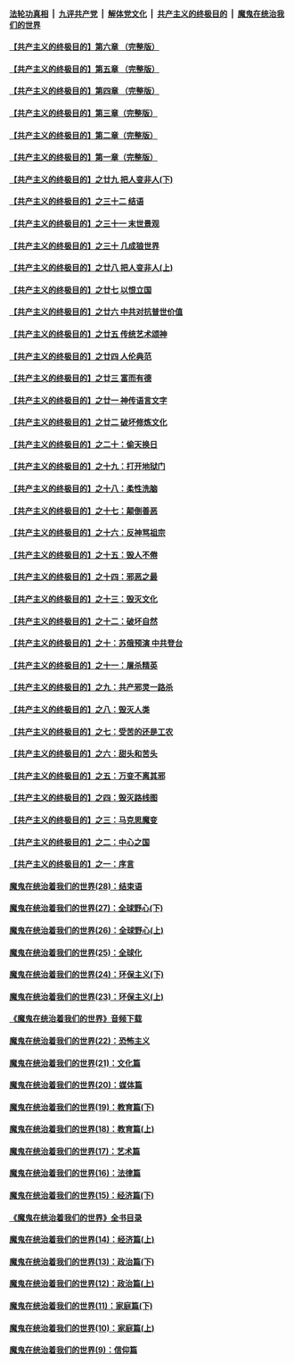 ####  [法轮功真相](../../../../basic/blob/master/README.md?t=06201402) &nbsp;|&nbsp; [九评共产党](../../../../9ping.md/blob/master/README.md?t=06201402) &nbsp;|&nbsp; [解体党文化](../../../../jtdwh.md/blob/master/README.md?t=06201402)  &nbsp;|&nbsp; [共产主义的终极目的](../../../../gczydzjmd.md/blob/master/README.md?t=06201402) &nbsp;|&nbsp; [魔鬼在统治我们的世界](../../../../mgztzwmdsj.md/blob/master/README.md?t=06201402) 

#### [【共产主义的终极目的】第六章 （完整版）](../pages/nsc422/n11428913.md?t=06201402) 

#### [【共产主义的终极目的】第五章 （完整版）](../pages/nsc422/n11428912.md?t=06201402) 

#### [【共产主义的终极目的】第四章 （完整版）](../pages/nsc422/n11428907.md?t=06201402) 

#### [【共产主义的终极目的】第三章（完整版）](../pages/nsc422/n11428848.md?t=06201402) 

#### [【共产主义的终极目的】第二章（完整版）](../pages/nsc422/n11428831.md?t=06201402) 

#### [【共产主义的终极目的】第一章（完整版）](../pages/nsc422/n11417651.md?t=06201402) 

#### [【共产主义的终极目的】之廿九 把人变非人(下)](../pages/nsc422/n11344140.md?t=06201402) 

#### [【共产主义的终极目的】之三十二 结语](../pages/nsc422/n11360535.md?t=06201402) 

#### [【共产主义的终极目的】之三十一 末世景观](../pages/nsc422/n11351129.md?t=06201402) 

#### [【共产主义的终极目的】之三十 几成狼世界](../pages/nsc422/n11348280.md?t=06201402) 

#### [【共产主义的终极目的】之廿八 把人变非人(上)](../pages/nsc422/n11340492.md?t=06201402) 

#### [【共产主义的终极目的】之廿七 以恨立国](../pages/nsc422/n11336944.md?t=06201402) 

#### [【共产主义的终极目的】之廿六 中共对抗普世价值](../pages/nsc422/n11324785.md?t=06201402) 

#### [【共产主义的终极目的】之廿五 传统艺术颂神](../pages/nsc422/n11296396.md?t=06201402) 

#### [【共产主义的终极目的】之廿四 人伦典范](../pages/nsc422/n11296397.md?t=06201402) 

#### [【共产主义的终极目的】之廿三 富而有德](../pages/nsc422/n11283598.md?t=06201402) 

#### [【共产主义的终极目的】之廿一 神传语言文字](../pages/nsc422/n11263265.md?t=06201402) 

#### [【共产主义的终极目的】之廿二 破坏修炼文化](../pages/nsc422/n11245728.md?t=06201402) 

#### [【共产主义的终极目的】之二十：偷天换日](../pages/nsc422/n11238846.md?t=06201402) 

#### [【共产主义的终极目的】之十九：打开地狱门](../pages/nsc422/n11206376.md?t=06201402) 

#### [【共产主义的终极目的】之十八：柔性洗脑](../pages/nsc422/n11199994.md?t=06201402) 

#### [【共产主义的终极目的】之十七：颠倒善恶](../pages/nsc422/n11179782.md?t=06201402) 

#### [【共产主义的终极目的】之十六：反神骂祖宗](../pages/nsc422/n11166798.md?t=06201402) 

#### [【共产主义的终极目的】之十五：毁人不倦](../pages/nsc422/n11166792.md?t=06201402) 

#### [【共产主义的终极目的】之十四：邪恶之最](../pages/nsc422/n11150249.md?t=06201402) 

#### [【共产主义的终极目的】之十三：毁灭文化](../pages/nsc422/n11135227.md?t=06201402) 

#### [【共产主义的终极目的】之十二：破坏自然](../pages/nsc422/n11135214.md?t=06201402) 

#### [【共产主义的终极目的】之十：苏俄预演 中共登台](../pages/nsc422/n11118424.md?t=06201402) 

#### [【共产主义的终极目的】之十一：屠杀精英](../pages/nsc422/n11118442.md?t=06201402) 

#### [【共产主义的终极目的】之九：共产邪灵一路杀](../pages/nsc422/n11114139.md?t=06201402) 

#### [【共产主义的终极目的】之八：毁灭人类](../pages/nsc422/n11108503.md?t=06201402) 

#### [【共产主义的终极目的】之七：受苦的还是工农](../pages/nsc422/n11101809.md?t=06201402) 

#### [【共产主义的终极目的】之六：甜头和苦头](../pages/nsc422/n11096971.md?t=06201402) 

#### [【共产主义的终极目的】之五：万变不离其邪](../pages/nsc422/n11091285.md?t=06201402) 

#### [【共产主义的终极目的】之四：毁灭路线图](../pages/nsc422/n11086284.md?t=06201402) 

#### [【共产主义的终极目的】之三：马克思魔变](../pages/nsc422/n11061941.md?t=06201402) 

#### [【共产主义的终极目的】之二：中心之国](../pages/nsc422/n11047728.md?t=06201402) 

#### [【共产主义的终极目的】之一：序言](../pages/nsc422/n11086077.md?t=06201402) 

#### [魔鬼在统治着我们的世界(28)：结束语](../pages/nsc422/n10936246.md?t=06201402) 

#### [魔鬼在统治着我们的世界(27)：全球野心(下)](../pages/nsc422/n10928319.md?t=06201402) 

#### [魔鬼在统治着我们的世界(26)：全球野心(上)](../pages/nsc422/n10900318.md?t=06201402) 

#### [魔鬼在统治着我们的世界(25)：全球化](../pages/nsc422/n10788205.md?t=06201402) 

#### [魔鬼在统治着我们的世界(24)：环保主义(下)](../pages/nsc422/n10695307.md?t=06201402) 

#### [魔鬼在统治着我们的世界(23)：环保主义(上)](../pages/nsc422/n10688613.md?t=06201402) 

#### [《魔鬼在统治着我们的世界》音频下载](../pages/nsc422/n10635553.md?t=06201402) 

#### [魔鬼在统治着我们的世界(22)：恐怖主义](../pages/nsc422/n10614727.md?t=06201402) 

#### [魔鬼在统治着我们的世界(21)：文化篇](../pages/nsc422/n10597706.md?t=06201402) 

#### [魔鬼在统治着我们的世界(20)：媒体篇](../pages/nsc422/n10586579.md?t=06201402) 

#### [魔鬼在统治着我们的世界(19)：教育篇(下)](../pages/nsc422/n10564808.md?t=06201402) 

#### [魔鬼在统治着我们的世界(18)：教育篇(上)](../pages/nsc422/n10526970.md?t=06201402) 

#### [魔鬼在统治着我们的世界(17)：艺术篇](../pages/nsc422/n10499093.md?t=06201402) 

#### [魔鬼在统治着我们的世界(16)：法律篇](../pages/nsc422/n10485969.md?t=06201402) 

#### [魔鬼在统治着我们的世界(15)：经济篇(下)](../pages/nsc422/n10469975.md?t=06201402) 

#### [《魔鬼在统治着我们的世界》全书目录](../pages/nsc422/n10464261.md?t=06201402) 

#### [魔鬼在统治着我们的世界(14)：经济篇(上)](../pages/nsc422/n10457370.md?t=06201402) 

#### [魔鬼在统治着我们的世界(13)：政治篇(下)](../pages/nsc422/n10448270.md?t=06201402) 

#### [魔鬼在统治着我们的世界(12)：政治篇(上)](../pages/nsc422/n10444576.md?t=06201402) 

#### [魔鬼在统治着我们的世界(11)：家庭篇(下)](../pages/nsc422/n10440961.md?t=06201402) 

#### [魔鬼在统治着我们的世界(10)：家庭篇(上)](../pages/nsc422/n10435448.md?t=06201402) 

#### [魔鬼在统治着我们的世界(9)：信仰篇](../pages/nsc422/n10432159.md?t=06201402) 

